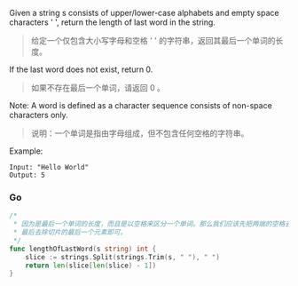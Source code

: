 Given a string s consists of upper/lower-case alphabets and empty space characters ' ', return the length of last word in the string.
> 给定一个仅包含大小写字母和空格 ' ' 的字符串，返回其最后一个单词的长度。

If the last word does not exist, return 0.
> 如果不存在最后一个单词，请返回 0 。

Note: A word is defined as a character sequence consists of non-space characters only.
> 说明：一个单词是指由字母组成，但不包含任何空格的字符串。

Example:
```
Input: "Hello World"
Output: 5
```

### Go
```go
/*
 * 因为是最后一个单词的长度，而且是以空格来区分一个单词。那么我们应该先把两端的空格去除掉。因为它不属于单词。然后在用字符串函数去切分字符串，转换为切片
 * 最后去除切片的最后一个元素即可。
 */
func lengthOfLastWord(s string) int {
    slice := strings.Split(strings.Trim(s, " "), " ")
    return len(slice[len(slice) - 1])
}
```
